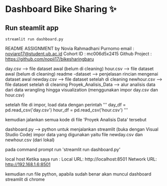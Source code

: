 # Dashboard Bike Sharing ✨

## Run steamlit app

```
streamlit run dashboard.py
```
README ASSIGNMENT by Novia Rahmadhani Purnomo
email : noviarp17@student.ub.ac.id
Cohort ID : mc006d5x2415
Github Project : https://github.com/nopii17/bikesharingbaru 

day.csv --> file dataset awal (belum di cleaning)
hour.csv --> file dataset awal (belum di cleaning)
readme -dataset --> penjelasan rincian mengenai dataset awal
newday.csv --> file dataset setelah di cleaning
newhour.csv --> file dataset setelah di cleaning
Proyek_Analisis_Data --> alur analisis data dari data wrangling hingga visualization (menggunakan impor day.csv dan hour.csv)

setelah file di impor, load data dengan perintah
'''
day_df = pd.read_csv('day.csv')
hour_df = pd.read_csv('hour.csv')
'''

kemudian jalankan semua kode di file 'Proyek Analisis Data' tersebut

dashboard.py --> python untuk menjalankan streamlit (buka dengan Visual Studio Code)
impor data yang digunakan yaitu file newday.csv dan newhour.csv (dari lokal)

pada command prompt run 'streamlit run dashboard.py'

local host Ketika saya run :
 Local URL: http://localhost:8501
 Network URL: http://192.168.1.6:8501

kemudian run file python, apabila sudah benar akan muncul dashboard streamlit di chrome
